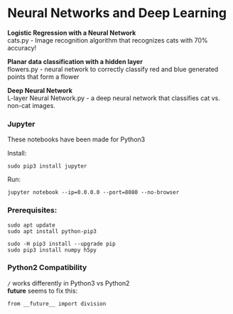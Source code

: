 # Neural Networks and Deep Learning

**Logistic Regression with a Neural Network**  
cats.py - Image recognition algorithm that recognizes cats with 70% accuracy!

**Planar data classification with a hidden layer**  
flowers.py - neural network to correctly classify red and blue generated points that form a flower

**Deep Neural Network**  
L-layer Neural Network.py - a deep neural network that classifies cat vs. non-cat images.

### Jupyter

These notebooks have been made for Python3

Install:

    sudo pip3 install jupyter

Run:

    jupyter notebook --ip=0.0.0.0 --port=8080 --no-browser

### Prerequisites:

    sudo apt update
    sudo apt install python-pip3
    
    sudo -H pip3 install --upgrade pip   
    sudo pip3 install numpy h5py
    
### Python2 Compatibility

`/` works differently in Python3 vs Python2  
__future__ seems to fix this:  

    from __future__ import division